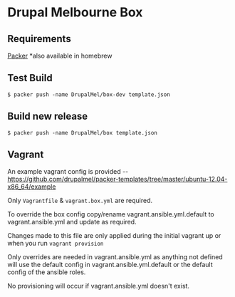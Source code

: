 # Drupal Melbourne Box

## Requirements

[Packer](https://packer.io/downloads.html) *also available in homebrew

## Test Build 

```
$ packer push -name DrupalMel/box-dev template.json
```

## Build new release 

```
$ packer push -name DrupalMel/box template.json
```

## Vagrant

An example vagrant config is provided -- https://github.com/drupalmel/packer-templates/tree/master/ubuntu-12.04-x86_64/example

Only ```Vagrantfile``` & ```vagrant.box.yml``` are required.

To override the box config copy/rename vagrant.ansible.yml.default to vagrant.ansible.yml and update as required.

Changes made to this file are only applied during the initial vagrant up or when you run ```vagrant provision```

Only overrides are needed in vagrant.ansible.yml as anything not defined will use the default config in vagrant.ansible.yml.default or the default config of the ansible roles.

No provisioning will occur if vagrant.ansible.yml doesn't exist. 